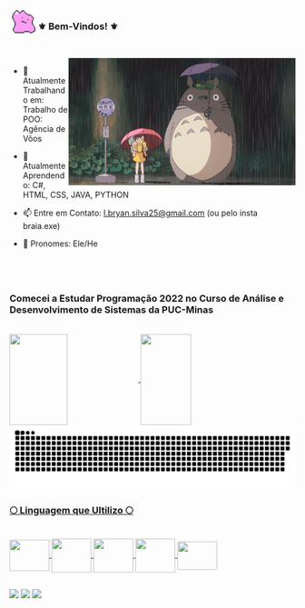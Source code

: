  <img align="left" alt="" src="./src/ditto.gif" width="50" height="50">

### ⚜ Bem-Vindos! ⚜ 

 <!-- <img align="right" alt="" src="./scr/ditto.gif" width="50" height="50"> -->

##

<br>

<img align="right" alt="" src="./src/totoro.gif" width="400">

- 🔭 Atualmente Trabalhando em: Trabalho de POO: Agência de Võos
  
  
- 🌱 Atualmente Aprendendo: C#, HTML, CSS, JAVA, PYTHON
  
 
- 📫 Entre em Contato: l.bryan.silva25@gmail.com (ou pelo insta braia.exe)
  
 
- 🦇 Pronomes: Ele/He

<br>

<br>

##

### Comecei a Estudar Programação 2022 no Curso de Análise e Desenvolvimento de Sistemas da PUC-Minas

 <div><br>
  <a href="https://github.com/BryanQuintas">
  <img height="160em" width="45%" align="center" src="https://github-readme-stats.vercel.app/api?username=BryanQuintas&show_icons=true&theme=neon&include_all_commits=true&count_private=true"/>
  <img height="160em" width="42%" align="center" src="https://github-readme-stats.vercel.app/api/top-langs/?username=BryanQuintas&layout=compact&langs_count=6&theme=neon"/>
  </div>

<picture align="center">
  <source media="(prefers-color-scheme: dark)" srcset="https://raw.githubusercontent.com/BryanQuintas/BryanQuintas/output/github-contribution-grid-snake-neon.svg">
  <source media="(prefers-color-scheme: light)" srcset="https://raw.githubusercontent.com/BryanQuintas/BryanQuintas/output/github-contribution-grid-snake-neon.svg">
  <img align="center" alt="github contribution grid snake animation" src="https://raw.githubusercontent.com/BryanQuintas/BryanQuintas/output/github-contribution-grid-snake.svg">
</picture>
   
##

  <img align="right" vertical-align="middle" alt="" src="/src/dipper-fall.gif" width="170">

### 🌕 Linguagem que Ultilizo 🌕

<div style="display: inline_block"><br>
  <img align="center" height="55" width="70" src="https://cdn.jsdelivr.net/gh/devicons/devicon@latest/icons/csharp/csharp-original.svg" />
  <img align="center" height="60" width="70" src="https://cdn.jsdelivr.net/gh/devicons/devicon@latest/icons/java/java-original.svg" />
  <img align="center" height="60" width="70" src="https://cdn.jsdelivr.net/gh/devicons/devicon@latest/icons/html5/html5-original-wordmark.svg" />
  <img align="center" height="60" width="70" src="https://cdn.jsdelivr.net/gh/devicons/devicon@latest/icons/css3/css3-original-wordmark.svg" />
  <img align="center" height="50" width="70" src="https://cdn.jsdelivr.net/gh/devicons/devicon@latest/icons/javascript/javascript-plain.svg" />
</div>

##
 
<div>
 
  <a href="https://instagram.com/braia.exe" target="_blank"><img src="https://img.shields.io/badge/-Instagram-%23E4405F?style=for-the-badge&logo=instagram&logoColor=white" target="_blank"></a>
  <a href="https://www.linkedin.com/in/lucas-bryan-quintas-b51424232/" target="_blank"><img src="https://img.shields.io/badge/-LinkedIn-%230077B5?style=for-the-badge&logo=linkedin&logoColor=white" target="_blank"></a>
  <a href="https://twitch.tv/batetacolada/" target="_blank"><img src="https://img.shields.io/badge/Twitch-9146FF?style=for-the-badge&logo=twitch&logoColor=white" target="_blank"></a>

</div>


<!-- 👯 I’m looking to collaborate on ...
- 🤔 I’m looking for help with ...
- 💬 Ask me about ...
-->
